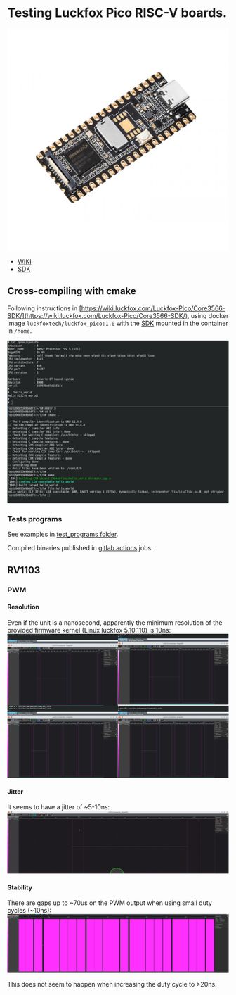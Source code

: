 # Testing Luckfox Pico RISC-V boards.

![Pico board](doc/Luckfox-Pico-1-1100x1100w.jpg)

* [WIKI](https://wiki.luckfox.com/Luckfox-Pico/Luckfox-Pico-quick-start/)
* [SDK](https://github.com/LuckfoxTECH/luckfox-pico)

## Cross-compiling with cmake
Following instructions in [https://wiki.luckfox.com/Luckfox-Pico/Core3566-SDK/](https://wiki.luckfox.com/Luckfox-Pico/Core3566-SDK/), using docker image ```luckfoxtech/luckfox_pico:1.0``` with the [SDK](https://github.com/LuckfoxTECH/luckfox-pico) mounted in the container in ```/home```.

![Cross-compiling and running a hello world application](doc/cross_compiling_and_running_hello_world.png)
### Tests programs
See examples in [test_programs folder](test_programs/).

Compiled binaries published in [gitlab actions](https://github.com/naelolaiz/luckfox_rockchip_testing/actions/) jobs.

## RV1103
### PWM
#### Resolution
Even if the unit is a nanosecond, apparently the minimum resolution of the provided firmware kernel (Linux luckfox 5.10.110) is 10ns: 
![testing PWM resolution on RV1103](doc/testing_pwm_resolution_on_RV1103.png)

#### Jitter
It seems to have a jitter of ~5-10ns:
![testing PWM jitter on RV1103](doc/testing_pwm_jitter_on_RV1103.gif)

#### Stability
There are gaps up to ~70us on the PWM output when using small duty cycles (~10ns):
![testing PWM stability on RV1103](doc/testing_pwm_stability_on_RV1103.png)

This does not seem to happen when increasing the duty cycle to >20ns.
